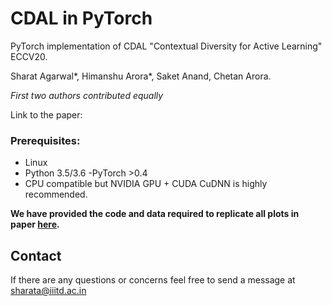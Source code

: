 # CDAL in PyTorch
PyTorch implementation of CDAL "Contextual Diversity for Active Learning" ECCV20.

Sharat Agarwal*, Himanshu Arora*, Saket Anand, Chetan Arora. 

*First two authors contributed equally*

Link to the paper: 

### Prerequisites:
- Linux
- Python 3.5/3.6
-PyTorch >0.4
- CPU compatible but NVIDIA GPU + CUDA CuDNN is highly recommended.


**We have provided the code and data required to replicate all plots in paper [here](https://github.com/sinhasam/vaal/blob/master/plots/plots.ipynb).**

## Contact
If there are any questions or concerns feel free to send a message at sharata@iiitd.ac.in

